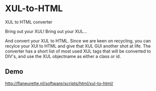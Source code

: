 # XUL-to-HTML
XUL to HTML converter


Bring out your XUL! Bring out your XUL...

And convert your XUL to HTML. Since we are keen on recycling, you can recylce your XUl to HTML and give that XUL GUI another shot at life.
The converter has a short list of most used XUL tags that will be converted to DIV's, and use the XUL objectname as either a class or id.

Demo
----
http://flaneurette.nl/software/scripts/html/xul-to-html/

